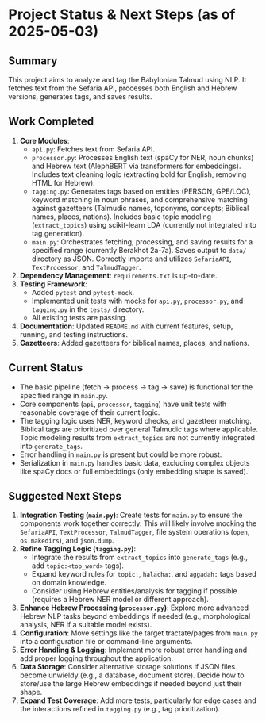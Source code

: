 # Project Status & Next Steps (as of 2025-05-03)

## Summary

This project aims to analyze and tag the Babylonian Talmud using NLP. It fetches text from the Sefaria API, processes both English and Hebrew versions, generates tags, and saves results.

## Work Completed

1.  **Core Modules**:
    *   `api.py`: Fetches text from Sefaria API.
    *   `processor.py`: Processes English text (spaCy for NER, noun chunks) and Hebrew text (AlephBERT via transformers for embeddings). Includes text cleaning logic (extracting bold for English, removing HTML for Hebrew).
    *   `tagging.py`: Generates tags based on entities (PERSON, GPE/LOC), keyword matching in noun phrases, and comprehensive matching against gazetteers (Talmudic names, toponyms, concepts; Biblical names, places, nations). Includes basic topic modeling (`extract_topics`) using scikit-learn LDA (currently not integrated into tag generation).
    *   `main.py`: Orchestrates fetching, processing, and saving results for a specified range (currently Berakhot 2a-7a). Saves output to `data/` directory as JSON. Correctly imports and utilizes `SefariaAPI`, `TextProcessor`, and `TalmudTagger`.
2.  **Dependency Management**: `requirements.txt` is up-to-date.
3.  **Testing Framework**:
    *   Added `pytest` and `pytest-mock`.
    *   Implemented unit tests with mocks for `api.py`, `processor.py`, and `tagging.py` in the `tests/` directory.
    *   All existing tests are passing.
4.  **Documentation**: Updated `README.md` with current features, setup, running, and testing instructions.
5.  **Gazetteers**: Added gazetteers for biblical names, places, and nations.

## Current Status

*   The basic pipeline (fetch -> process -> tag -> save) is functional for the specified range in `main.py`.
*   Core components (`api`, `processor`, `tagging`) have unit tests with reasonable coverage of their current logic.
*   The tagging logic uses NER, keyword checks, and gazetteer matching. Biblical tags are prioritized over general Talmudic tags where applicable. Topic modeling results from `extract_topics` are not currently integrated into `generate_tags`.
*   Error handling in `main.py` is present but could be more robust.
*   Serialization in `main.py` handles basic data, excluding complex objects like spaCy docs or full embeddings (only embedding shape is saved).

## Suggested Next Steps

1.  **Integration Testing (`main.py`)**: Create tests for `main.py` to ensure the components work together correctly. This will likely involve mocking the `SefariaAPI`, `TextProcessor`, `TalmudTagger`, file system operations (`open`, `os.makedirs`), and `json.dump`.
2.  **Refine Tagging Logic (`tagging.py`)**:
    *   Integrate the results from `extract_topics` into `generate_tags` (e.g., add `topic:<top_word>` tags).
    *   Expand keyword rules for `topic:`, `halacha:`, and `aggadah:` tags based on domain knowledge.
    *   Consider using Hebrew entities/analysis for tagging if possible (requires a Hebrew NER model or different approach).
3.  **Enhance Hebrew Processing (`processor.py`)**: Explore more advanced Hebrew NLP tasks beyond embeddings if needed (e.g., morphological analysis, NER if a suitable model exists).
4.  **Configuration**: Move settings like the target tractate/pages from `main.py` into a configuration file or command-line arguments.
5.  **Error Handling & Logging**: Implement more robust error handling and add proper logging throughout the application.
6.  **Data Storage**: Consider alternative storage solutions if JSON files become unwieldy (e.g., a database, document store). Decide how to store/use the large Hebrew embeddings if needed beyond just their shape.
7.  **Expand Test Coverage**: Add more tests, particularly for edge cases and the interactions refined in `tagging.py` (e.g., tag prioritization).
